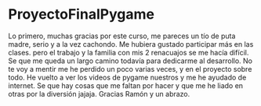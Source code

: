 # ProyectoFinalPygame
Lo primero, muchas gracias por este curso, me pareces un tío de puta madre, serio y a la vez cachondo.
Me hubiera gustado participar más en las clases. pero el trabajo y la familia con mis 2 renacuajos se me hacía difícil.
Se que me queda un largo camino todavía para dedicarme al desarrollo.
No te voy a mentir me he perdido un poco varias veces, y en el proyecto sobre todo. He vuelto a ver los videos de pygame nuestros y me he ayudado de internet.
Se que hay cosas que me faltan por hacer y que me he liado en otras por la diversión jajaja.
Gracias Ramón y un abrazo.
